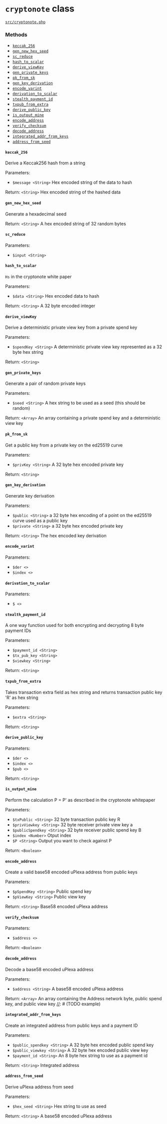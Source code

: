 # `cryptonote` class

[`src/cryptonote.php`](https://github.com/uplexa/uplexa-php/tree/master/src/cryptonote.php)

### Methods

 - [`keccak_256`](#keccak_256)
 - [`gen_new_hex_seed`](#gen_new_hex_seed)
 - [`sc_reduce`](#sc_reduce)
 - [`hash_to_scalar`](#hash_to_scalar)
 - [`derive_viewKey`](#derive_viewKey)
 - [`gen_private_keys`](#gen_private_keys)
 - [`pk_from_sk`](#pk_from_sk)
 - [`gen_key_derivation`](#gen_key_derivation)
 - [`encode_varint`](#encode_varint)
 - [`derivation_to_scalar`](#derivation_to_scalar)
 - [`stealth_payment_id`](#stealth_payment_id)
 - [`txpub_from_extra`](#txpub_from_extra)
 - [`derive_public_key`](#derive_public_key)
 - [`is_output_mine`](#is_output_mine)
 - [`encode_address`](#encode_address)
 - [`verify_checksum`](#verify_checksum)
 - [`decode_address`](#decode_address)
 - [`integrated_addr_from_keys`](#integrated_addr_from_keys)
 - [`address_from_seed`](#address_from_seed)

#### `keccak_256`

Derive a Keccak256 hash from a string

Parameters:

 - `$message <String>` Hex encoded string of the data to hash

Return: `<String>` Hex encoded string of the hashed data

[//]: # (TODO example)

#### `gen_new_hex_seed`

Generate a hexadecimal seed

Return: `<String>` A hex encoded string of 32 random bytes

[//]: # (TODO example)

#### `sc_reduce`

Parameters:

 - `$input <String>`

[//]: # (TODO return type and example)

#### `hash_to_scalar`

`Hs` in the cryptonote white paper

Parameters:

 - `$data <String>` Hex encoded data to hash

Return: `<String>` A 32 byte encoded integer

[//]: # (TODO example)

#### `derive_viewKey`

Derive a deterministic private view key from a private spend key

Parameters:

 - `$spendKey <String>` A deterministic private view key represented as a 32 byte hex string

Return: `<String>`

[//]: # (TODO example)

#### `gen_private_keys`

Generate a pair of random private keys

Parameters:

 - `$seed <String>` A hex string to be used as a seed (this should be random)

Return: `<Array>` An array containing a private spend key and a deterministic view key

[//]: # (TODO example)

#### `pk_from_sk`

Get a public key from a private key on the ed25519 curve

Parameters:

 - `$privKey <String>` A 32 byte hex encoded private key

Return: `<String>`

[//]: # (TODO example)

#### `gen_key_derivation`

Generate key derivation

Parameters:

 - `$public <String>` a 32 byte hex encoding of a point on the ed25519 curve used as a public key
 - `$private <String>` a 32 byte hex encoded private key

Return: `<String>` The hex encoded key derivation

[//]: # (TODO example)

#### `encode_varint`

Parameters:

 - `$der <>`
 - `$index <>`

[//]: # (TODO return type and example)

#### `derivation_to_scalar`

Parameters:

 - `$ <>`

[//]: # (TODO return type and example)

#### `stealth_payment_id`

A one way function used for both encrypting and decrypting 8 byte payment IDs

Parameters:

 - `$payment_id <String>`
 - `$tx_pub_key <String>`
 - `$viewkey <String>`

Return: `<String>`

[//]: # (TODO example)

#### `txpub_from_extra`

Takes transaction extra field as hex string and returns transaction public key 'R' as hex string

Parameters:

 - `$extra <String>`

Return: `<String>`

[//]: # (TODO example)

#### `derive_public_key`

Parameters:

 - `$der <>`
 - `$index <>`
 - `$pub <>`

Return: `<String>`

[//]: # (TODO example)

#### `is_output_mine`

Perform the calculation P = P' as described in the cryptonote whitepaper

Parameters:

 - `$txPublic <String>` 32 byte transaction public key R
 - `$privViewkey <String>` 32 byte receiver private view key a
 - `$publicSpendkey <String>` 32 byte receiver public spend key B
 - `$index <Number>` Otput index
 - `$P <String>` Output you want to check against P

Return: `<Boolean>`

[//]: # (TODO example)

#### `encode_address`

Create a valid base58 encoded uPlexa address from public keys

Parameters:

 - `$pSpendKey <String>` Public spend key
 - `$pViewKey <String>` Public view key

Return: `<String>` Base58 encoded uPlexa address

[//]: # (TODO example)

#### `verify_checksum`

Parameters:

 - `$address <>`

Return: `<Boolean>`

[//]: # (TODO example)

#### `decode_address`

Decode a base58 encoded uPlexa address

Parameters:

 - `$address <String>` A base58 encoded uPlexa address

Return: `<Array>` An array containing the Address network byte, public spend key, and public view key
[//]: # (TODO example)


#### `integrated_addr_from_keys`

Create an integrated address from public keys and a payment ID

Parameters:

 - `$public_spendkey <String>` A 32 byte hex encoded public spend key
 - `$public_viewkey <String>` A 32 byte hex encoded public view key
 - `$payment_id <String>` An 8 byte hex string to use as a payment id

Return: `<String>` Integrated address

[//]: # (TODO example)

#### `address_from_seed`

Derive uPlexa address from seed

Parameters:

 - `$hex_seed <String>` Hex string to use as seed

Return: `<String>` A base58 encoded uPlexa address

[//]: # (TODO example)

